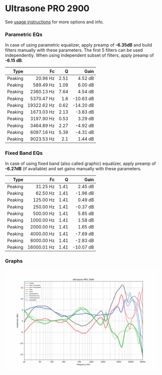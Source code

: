 # Ultrasone PRO 2900
See [usage instructions](https://github.com/jaakkopasanen/AutoEq#usage) for more options and info.

### Parametric EQs
In case of using parametric equalizer, apply preamp of **-6.35dB** and build filters manually
with these parameters. The first 5 filters can be used independently.
When using independent subset of filters, apply preamp of **-6.15 dB**.

| Type    | Fc          |    Q | Gain      |
|--------:|------------:|-----:|----------:|
| Peaking | 20.96 Hz    | 2.51 | 4.52 dB   |
| Peaking | 589.49 Hz   | 1.09 | 6.00 dB   |
| Peaking | 2360.13 Hz  | 7.64 | 4.54 dB   |
| Peaking | 5370.47 Hz  | 1.6  | -10.63 dB |
| Peaking | 19322.62 Hz | 0.62 | -14.20 dB |
| Peaking | 1673.03 Hz  | 2.13 | -3.83 dB  |
| Peaking | 3197.90 Hz  | 0.53 | 3.29 dB   |
| Peaking | 3464.89 Hz  | 2.27 | -4.92 dB  |
| Peaking | 6097.16 Hz  | 5.39 | -4.31 dB  |
| Peaking | 9023.53 Hz  | 2.1  | 1.44 dB   |

### Fixed Band EQs
In case of using fixed band (also called graphic) equalizer, apply preamp of **-6.27dB**
(if available) and set gains manually with these parameters.

| Type    | Fc          |    Q | Gain      |
|--------:|------------:|-----:|----------:|
| Peaking | 31.25 Hz    | 1.41 | 2.45 dB   |
| Peaking | 62.50 Hz    | 1.41 | -1.96 dB  |
| Peaking | 125.00 Hz   | 1.41 | 0.49 dB   |
| Peaking | 250.00 Hz   | 1.41 | -0.37 dB  |
| Peaking | 500.00 Hz   | 1.41 | 5.85 dB   |
| Peaking | 1000.00 Hz  | 1.41 | 1.58 dB   |
| Peaking | 2000.00 Hz  | 1.41 | 1.65 dB   |
| Peaking | 4000.00 Hz  | 1.41 | -7.69 dB  |
| Peaking | 8000.00 Hz  | 1.41 | -2.83 dB  |
| Peaking | 16000.01 Hz | 1.41 | -10.07 dB |

### Graphs
![](./Ultrasone%20PRO%202900.png)